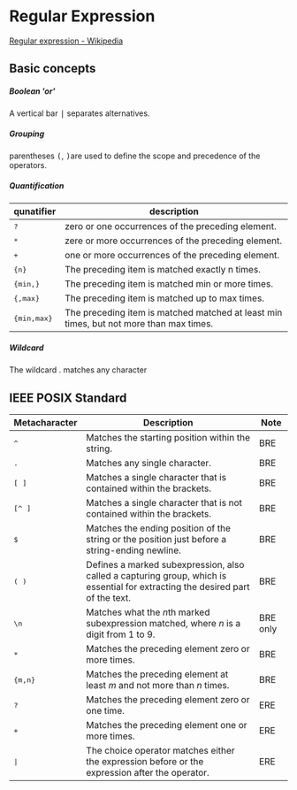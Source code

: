 # Regular Expression

[Regular expression - Wikipedia](https://en.wikipedia.org/wiki/Regular_expression)

## Basic concepts

#####  Boolean 'or'

A vertical bar <kbd>|</kbd> separates alternatives.


##### Grouping

parentheses <kbd>(</kbd>, <kbd>)</kbd>are used to define the scope and precedence of the operators.


##### Quantification

| qunatifier           | description                                                                            |
| -------------------- | -------------------------------------------------------------------------------------- |
| <kbd>?</kbd>         | zero or one occurrences of the preceding element.                                      |
| <kbd>*</kbd>         | zere or more occurrences of the preceding element.                                     |
| <kbd>+</kbd>         | one or more occurrences of the preceding element.                                      |
| <kbd>{n}</kbd>       | The preceding item is matched exactly n times.                                         |
| <kbd>{min,}</kbd>    | The preceding item is matched min or more times.                                       |
| <kbd>{,max}</kbd>    | The preceding item is matched up to max times.                                         |
| <kbd>{min,max}</kbd> | The preceding item is matched matched at least min times, but not more than max times. |


##### Wildcard

The wildcard . matches any character


## IEEE POSIX Standard

| Metacharacter    | Description                                                                                                                    | Note     |
| ---------------- | ------------------------------------------------------------------------------------------------------------------------------ | -------- |
| <kbd>^</kbd>     | Matches the starting position within the string.                                                                               | BRE      |
| <kbd>.</kbd>     | Matches any single character.                                                                                                  | BRE      |
| <kbd>[ ]</kbd>   | Matches a single character that is contained within the brackets.                                                              | BRE      |
| <kbd>[^ ]</kbd>  | Matches a single character that is not contained within the brackets.                                                          | BRE      |
| <kbd>$</kbd>     | Matches the ending position of the string or the position just before a string-ending newline.                                 | BRE      |
| <kbd>( )</kbd>   | Defines a marked subexpression, also called a capturing group, which is essential for extracting the desired part of the text. | BRE      |
| <kbd>\n</kbd>    | Matches what the *n*th marked subexpression matched, where *n* is a digit from 1 to 9.                                         | BRE only |
| <kbd>*</kbd>     | Matches the preceding element zero or more times.                                                                              | BRE      |
| <kbd>{m,n}</kbd> | Matches the preceding element at least *m* and not more than *n* times.                                                        | BRE      |
| <kbd>?</kbd>     | Matches the preceding element zero or one time.                                                                                | ERE      |
| <kbd>+</kbd>     | Matches the preceding element one or more times.                                                                               | ERE      |
| <kbd>\|</kbd>    | The choice operator matches either the expression before or the expression after the operator.                                 | ERE      |